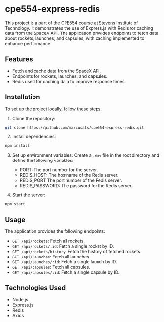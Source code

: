 # cpe554-express-redis

This project is a part of the CPE554 course at Stevens Institute of Technology. It demonstrates the use of Express.js with Redis for caching data from the SpaceX API. The application provides endpoints to fetch data about rockets, launches, and capsules, with caching implemented to enhance performance.

## Features

- Fetch and cache data from the SpaceX API.
- Endpoints for rockets, launches, and capsules.
- Redis used for caching data to improve response times.

## Installation

To set up the project locally, follow these steps:

1. Clone the repository:
```bash
git clone https://github.com/marcusats/cpe554-express-redis.git
```

2. Install dependencies:
```bash
npm install
```
3. Set up environment variables:
   Create a `.env` file in the root directory and define the following variables:
   - PORT: The port number for the server.
   - REDIS_HOST: The hostname of the Redis server.
   - REDIS_PORT The port number of the Redis server.
   - REDIS_PASSWORD: The password for the Redis server.

4. Start the server:
```bash 
npm start
```


## Usage

The application provides the following endpoints:

- `GET /api/rockets`: Fetch all rockets.
- `GET /api/rockets/:id`: Fetch a single rocket by ID.
- `GET /api/rockets/history`: Fetch the history of fetched rockets.
- `GET /api/launches`: Fetch all launches.
- `GET /api/launches/:id`: Fetch a single launch by ID.
- `GET /api/capsules`: Fetch all capsules.
- `GET /api/capsules/:id`: Fetch a single capsule by ID.

## Technologies Used

- Node.js
- Express.js
- Redis
- Axios

